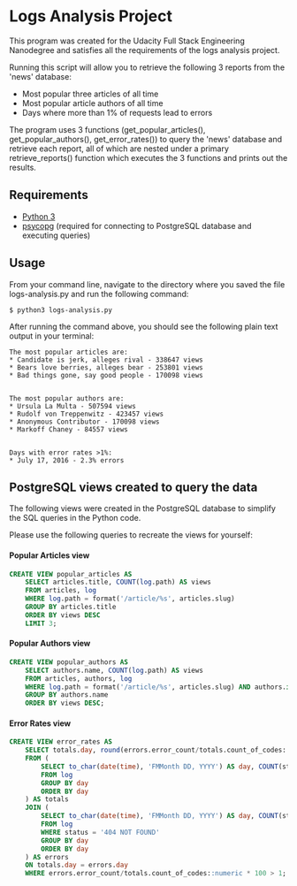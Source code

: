 # Logs Analysis Project

This program was created for the Udacity Full Stack Engineering Nanodegree and satisfies all the requirements of the logs analysis project.

Running this script will allow you to retrieve the following 3 reports from the 'news' database:

- Most popular three articles of all time
- Most popular article authors of all time
- Days where more than 1% of requests lead to errors

The program uses 3 functions (get_popular_articles(), get_popular_authors(), get_error_rates()) to query the 'news' database and retrieve each report, all of which are nested under a primary retrieve_reports() function which executes the 3 functions and prints out the results.

## Requirements

- [Python 3](https://www.python.org/downloads/)
- [psycopg](http://initd.org/psycopg/) (required for connecting to PostgreSQL database and executing queries)

## Usage

From your command line, navigate to the directory where you saved the file logs-analysis.py and run the following command:

`$ python3 logs-analysis.py`

After running the command above, you should see the following plain text output in your terminal:

```text
The most popular articles are:
* Candidate is jerk, alleges rival - 338647 views
* Bears love berries, alleges bear - 253801 views
* Bad things gone, say good people - 170098 views


The most popular authors are:
* Ursula La Multa - 507594 views
* Rudolf von Treppenwitz - 423457 views
* Anonymous Contributor - 170098 views
* Markoff Chaney - 84557 views


Days with error rates >1%:
* July 17, 2016 - 2.3% errors
```

## PostgreSQL views created to query the data

The following views were created in the PostgreSQL database to simplify the SQL queries in the Python code.

Please use the following queries to recreate the views for yourself:

#### Popular Articles view

```sql
CREATE VIEW popular_articles AS
    SELECT articles.title, COUNT(log.path) AS views 
    FROM articles, log
    WHERE log.path = format('/article/%s', articles.slug)
    GROUP BY articles.title
    ORDER BY views DESC
    LIMIT 3;
```
#### Popular Authors view

```sql
CREATE VIEW popular_authors AS
    SELECT authors.name, COUNT(log.path) AS views
    FROM articles, authors, log
    WHERE log.path = format('/article/%s', articles.slug) AND authors.id = articles.author
    GROUP BY authors.name
    ORDER BY views DESC;
```

#### Error Rates view

```sql
CREATE VIEW error_rates AS
    SELECT totals.day, round(errors.error_count/totals.count_of_codes::numeric * 100, 1)::text || '% errors' AS percent_of_errors
    FROM (
        SELECT to_char(date(time), 'FMMonth DD, YYYY') AS day, COUNT(status) AS count_of_codes 
        FROM log
        GROUP BY day
        ORDER BY day
    ) AS totals
    JOIN (
        SELECT to_char(date(time), 'FMMonth DD, YYYY') AS day, COUNT(status) AS error_count
        FROM log
        WHERE status = '404 NOT FOUND'
        GROUP BY day
        ORDER BY day
    ) AS errors
    ON totals.day = errors.day
    WHERE errors.error_count/totals.count_of_codes::numeric * 100 > 1;
```